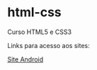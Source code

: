 # html-css
 Curso HTML5 e CSS3


Links para acesso aos sites:


<a href="https://thiago1818.github.io/html-css/desafios/d010/index.html">Site Android</a>
